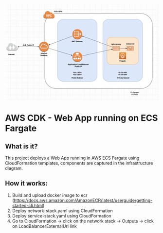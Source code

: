 [![Infrastruture Diagram](https://github.com/Cadmiral/cf_ecs_repo/blob/main/ecs-webapp.png?raw=true)](https://github.com/Cadmiral/cf_ecs_repo/blob/main/ecs-webapp.png?raw=true)
# AWS CDK - Web App running on ECS Fargate 

## What is it?

This project deploys a Web App running in AWS ECS Fargate using CloudFormation templates, components are captured in the infrastructure diagram.

## How it works:

1. Build and upload docker image to ecr (https://docs.aws.amazon.com/AmazonECR/latest/userguide/getting-started-cli.html)
2. Deploy network-stack.yaml using CloudFormation
3. Deploy service-stack.yaml using CloudFormation
4. Go to CloudFormation -> click on the network stack -> Outputs -> click on LoadBalancerExternalUrl link
